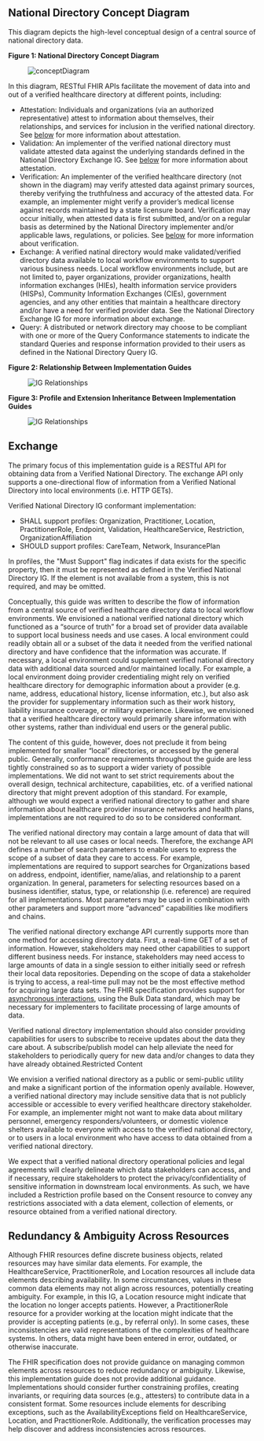 ## National Directory Concept Diagram

This diagram depicts the high-level conceptual design of a central source of national directory data.

**Figure 1: National Directory Concept Diagram**  

<figure class="figure">
  <img src="National Directory Drawing 2022-02-04.jpg" class="figure-img img-responsive img-rounded center-block" alt="conceptDiagram" />
</figure>

In this diagram, RESTful FHIR APIs facilitate the movement of data into and out of a verified healthcare directory at different points, including:

- Attestation: Individuals and organizations (via an authorized representative) attest to information about themselves, their relationships, and services for inclusion in the verified national directory. See [below](https://github.com/HL7/directory-exchange/blob/master/input/pagecontent/technical-guidance.md#attestation) for more information about attestation.
- Validation: An implementer of the verified national directory must validate attested data against the underlying standards defined in the National Directory Exchange IG.  See [below](https://github.com/HL7/directory-exchange/blob/master/input/pagecontent/technical-guidance.md#validation)  for more information about attestation.
- Verification: An implementer of the verified healthcare directory (not shown in the diagram) may verify  attested data against primary sources, thereby verifying the truthfulness and accuracy of the attested data. For example, an implementer might verify a provider’s medical license against records maintained by a state licensure board. Verification may occur initially, when attested data is first submitted, and/or on a regular basis as determined by the National Directory implementer and/or applicable laws, regulations, or policies. See [below](https://github.com/HL7/directory-exchange/blob/master/input/pagecontent/technical-guidance.md#verification) for more information about verification.
- Exchange: A verified natinal directory would make validated/verified directory data available to local workflow environments to support various business needs. Local workflow environments include, but are not limited to, payer organizations, provider organizations, health information exchanges (HIEs), health information service providers (HISPs), Community Information Exchanges (CIEs), government agencies, and any other entities that maintain a healthcare directory and/or have a need for verified provider data. See the National Directory Exchange IG  for more information about exchange.
- Query: A distributed or network directory may choose to be compliant with one or more of the Query Conformance statements to indicate the standard Queries and response information provided to their users as defined in the National Directory Query IG.

**Figure 2: Relationship Between Implementation Guides**  
<figure class="figure">
  <img src="Inheritance.jpg" class="figure-img img-responsive img-rounded center-block" alt="IG Relationships" />
</figure>


**Figure 3: Profile and Extension Inheritance Between Implementation Guides**  
<figure class="figure">
  <img src="IGRelationships.jpg" class="figure-img img-responsive img-rounded center-block" alt="IG Relationships" />
</figure>

## Exchange 

The primary focus of this implementation guide is a RESTful API for obtaining data from a Verified National Directory. The exchange API only supports a one-directional flow of information from a Verified National Directory into local environments (i.e. HTTP GETs).

Verified National Directory IG conformant implementation:

- SHALL support profiles: Organization, Practitioner, Location, PractitionerRole, Endpoint, Validation, HealthcareService,  Restriction, OrganizationAffiliation
- SHOULD support profiles: CareTeam, Network, InsurancePlan

In profiles, the "Must Support" flag indicates if data exists for the specific property, then it must be represented as defined in the Verified National Directory IG. If the element is not available from a system, this is not required, and may be omitted.

Conceptually, this guide was written to describe the flow of information from a central source of verified healthcare directory data to local workflow environments. We envisioned a national verified national directory which functioned as a “source of truth” for a broad set of provider data available to support local business needs and use cases. A local environment could readily obtain all or a subset of the data it needed from the verified national directory and have confidence that the information was accurate. If necessary, a local environment could supplement verified national directory data with additional data sourced and/or maintained locally. For example, a local environment doing provider credentialing might rely on verified healthcare directory for demographic information about a provider (e.g. name, address, educational history, license information, etc.), but also ask the provider for supplementary information such as their work history, liability insurance coverage, or military experience. Likewise, we envisioned that a verified healthcare directory would primarily share information with other systems, rather than individual end users or the general public.

The content of this guide, however, does not preclude it from being implemented for smaller “local” directories, or accessed by the general public. Generally, conformance requirements throughout the guide are less tightly constrained so as to support a wider variety of possible implementations. We did not want to set strict requirements about the overall design, technical architecture, capabilities, etc. of a verified national directory that might prevent adoption of this standard. For example, although we would expect a verified national directory to gather and share information about healthcare provider insurance networks and health plans, implementations are not required to do so to be considered conformant.

The verified national directory may contain a large amount of data that will not be relevant to all use cases or local needs. Therefore, the exchange API defines a number of search parameters to enable users to express the scope of a subset of data they care to access. For example, implementations are required to support searches for Organizations based on address, endpoint, identifier, name/alias, and relationship to a parent organization. In general, parameters for selecting resources based on a business identifier, status, type, or relationship (i.e. reference) are required for all implementations. Most parameters may be used in combination with other parameters and support more “advanced” capabilities like modifiers and chains.

The verified national directory exchange API currently supports more than one method for accessing directory data.  First, a real-time GET of a set of information. However, stakeholders may need other capabilities to support different business needs. For instance, stakeholders may need access to large amounts of data in a single session to either initially seed or refresh their local data repositories. Depending on the scope of data a stakeholder is trying to access, a real-time pull may not be the most effective method for acquiring large data sets. The FHIR specification provides support for [asynchronous interactions](http://build.fhir.org/async.html), using the Bulk Data standard, which may be necessary for implementers to facilitate processing of large amounts of data.

Verified national directory implementation should also consider providing capabilities for users to subscribe to receive updates about the data they care about. A subscribe/publish model can help alleviate the need for stakeholders to periodically query for new data and/or changes to data they have already obtained.Restricted Content 

We envision a verified national directory as a public or semi-public utility and make a significant portion of the information openly available. However, a verified national directory may include sensitive data that is not publicly accessible or accessible to every verified healthcare directory stakeholder. For example, an implementer might not want to make data about military personnel, emergency responders/volunteers, or domestic violence shelters available to everyone with access to the verified national directory, or to users in a local environment who have access to data obtained from a verified national directory.

We expect that a verified national directory operational policies and legal agreements will clearly delineate which data stakeholders can access, and if necessary, require stakeholders to protect the privacy/confidentiality of sensitive information in downstream local environments. As such, we have included a Restriction profile based on the Consent resource to convey any restrictions associated with a data element, collection of elements, or resource obtained from a verified national directory.

## Redundancy & Ambiguity Across Resources 

Although FHIR resources define discrete business objects, related resources may have similar data elements. For example, the HealthcareService, PractitionerRole, and Location resources all include data elements describing availability. In some circumstances, values in these common data elements may not align across resources, potentially creating ambiguity. For example, in this IG, a Location resource might indicate that the location no longer accepts patients. However, a PractitionerRole resource for a provider working at the location might indicate that the provider is accepting patients (e.g., by referral only). In some cases, these inconsistencies are valid representations of the complexities of healthcare systems. In others, data might have been entered in error, outdated, or otherwise inaccurate.

The FHIR specification does not provide guidance on managing common elements across resources to reduce redundancy or ambiguity. Likewise, this implementation guide does not provide additional guidance. Implementations should consider further constraining profiles, creating invariants, or requiring data sources (e.g., attesters) to contribute data in a consistent format. Some resources include elements for describing exceptions, such as the AvailabilityExceptions field on HealthcareService, Location, and PractitionerRole. Additionally, the verification processes may help discover and address inconsistencies across resources.